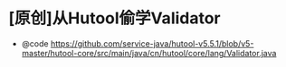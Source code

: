 # [原创]从Hutool偷学Validator

- @code https://github.com/service-java/hutool-v5.5.1/blob/v5-master/hutool-core/src/main/java/cn/hutool/core/lang/Validator.java